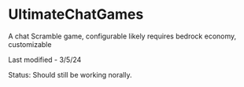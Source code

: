 # UltimateChatGames
A chat Scramble game, configurable likely requires bedrock economy, customizable


Last modified - 3/5/24

Status: Should still be working norally.
